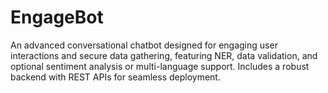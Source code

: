 # EngageBot
An advanced conversational chatbot designed for engaging user interactions and secure data gathering, featuring NER, data validation, and optional sentiment analysis or multi-language support. Includes a robust backend with REST APIs for seamless deployment.
